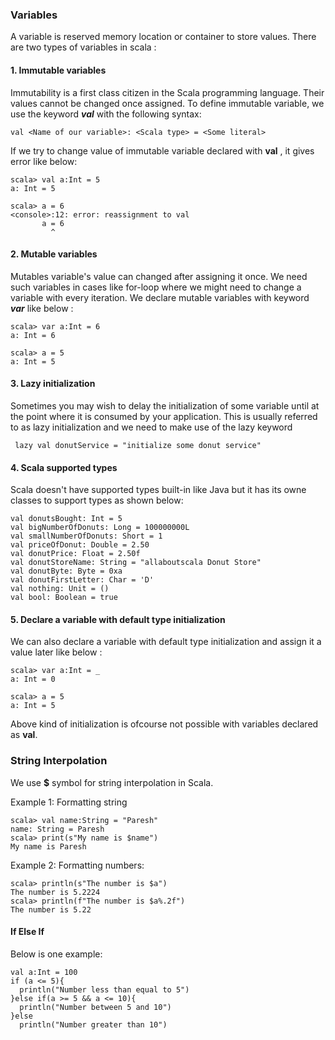 ### Variables
A variable is reserved memory location or container to store values. There are two types of variables in scala :

#### 1. Immutable variables

Immutability is a first class citizen in the Scala programming language. Their values cannot be changed once assigned. To define immutable variable, we use the keyword _**val**_ with the following syntax:

`val <Name of our variable>: <Scala type> = <Some literal>`

If we try to change value of immutable variable declared with **val** , it gives error like below:

    scala> val a:Int = 5
    a: Int = 5
    
    scala> a = 6
    <console>:12: error: reassignment to val
           a = 6
             ^

#### 2. Mutable variables

Mutables variable's value can changed after assigning it once. We need such variables in cases like for-loop where we might need to change a variable with every iteration. We declare mutable variables with keyword _**var**_ like below :

    scala> var a:Int = 6
    a: Int = 6
    
    scala> a = 5
    a: Int = 5

#### 3. Lazy initialization
 Sometimes you may wish to delay the initialization of some variable until at the point where it is consumed by your application. This is usually referred to as lazy initialization and we need to make use of the lazy keyword
 
 
` lazy val donutService = "initialize some donut service"`
#### 4. Scala supported types
Scala doesn't have supported types built-in like Java but it has its owne classes to support types as shown below:

    val donutsBought: Int = 5
    val bigNumberOfDonuts: Long = 100000000L
    val smallNumberOfDonuts: Short = 1
    val priceOfDonut: Double = 2.50
    val donutPrice: Float = 2.50f
    val donutStoreName: String = "allaboutscala Donut Store"
    val donutByte: Byte = 0xa
    val donutFirstLetter: Char = 'D'
    val nothing: Unit = () 
    val bool: Boolean = true 
 
#### 5. Declare a variable with default type initialization
We can also declare a variable with default type initialization and assign it a value later like below :

    scala> var a:Int = _
    a: Int = 0
    
    scala> a = 5
    a: Int = 5

Above kind of initialization is ofcourse not possible with variables declared as **val**.

### String Interpolation
We use **$** symbol for string interpolation in Scala.

Example 1: Formatting string

    scala> val name:String = "Paresh"
    name: String = Paresh
    scala> print(s"My name is $name")
    My name is Paresh
 
Example 2: Formatting numbers:

    scala> println(s"The number is $a")
    The number is 5.2224
    scala> println(f"The number is $a%.2f")
    The number is 5.22
    
#### If Else If
Below is one example:

    val a:Int = 100
    if (a <= 5){
      println("Number less than equal to 5")
    }else if(a >= 5 && a <= 10){
      println("Number between 5 and 10")
    }else
      println("Number greater than 10")
